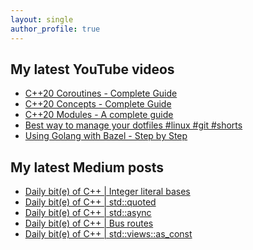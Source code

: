 ```yaml
---
layout: single
author_profile: true
---
```


## My latest YouTube videos

<ul>
<!--START_SECTION:youtube-->
<li><a href="https://www.youtube.com/watch?v=w-dmOHhBX9o">C++20 Coroutines - Complete Guide</a></li>
<li><a href="https://www.youtube.com/watch?v=1So7onMFxJM">C++20 Concepts  - Complete Guide</a></li>
<li><a href="https://www.youtube.com/watch?v=WRCwciJ5MTE">C++20 Modules - A complete guide</a></li>
<li><a href="https://www.youtube.com/watch?v=LHrB4TcU1JM">Best way to manage your dotfiles #linux #git #shorts</a></li>
<li><a href="https://www.youtube.com/watch?v=mXLrk0ipwz4">Using Golang with Bazel - Step by Step</a></li>
<!--END_SECTION:youtube-->
</ul>

## My latest Medium posts

<ul>
<!--START_SECTION:medium-->
<li><a href="https://medium.com/@simontoth/daily-bit-e-of-c-integer-literal-bases-c2f488e2fa51?source=rss-1e1de1006a93------2">Daily bit(e) of C++ | Integer literal bases</a></li>
<li><a href="https://medium.com/@simontoth/daily-bit-e-of-c-std-quoted-bcff668f0475?source=rss-1e1de1006a93------2">Daily bit(e) of C++ | std::quoted</a></li>
<li><a href="https://medium.com/@simontoth/daily-bit-e-of-c-std-async-a23af8b29062?source=rss-1e1de1006a93------2">Daily bit(e) of C++ | std::async</a></li>
<li><a href="https://medium.com/@simontoth/daily-bit-e-of-c-bus-routes-7caf7c2484c2?source=rss-1e1de1006a93------2">Daily bit(e) of C++ | Bus routes</a></li>
<li><a href="https://medium.com/@simontoth/daily-bit-e-of-c-std-views-as-const-39778046eedc?source=rss-1e1de1006a93------2">Daily bit(e) of C++ | std::views::as_const</a></li>
<!--END_SECTION:medium-->
</ul>